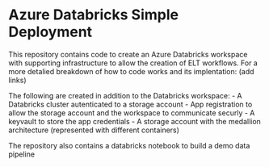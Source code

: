 # Azure Databricks Simple Deployment

This repository contains code to create an Azure Databricks workspace with supporting infrastructure to allow the creation of ELT workflows. For a more detalied breakdown of how to code works and its implentation: (add links)

The following are created in addition to the Databricks workspace:
    - A Databricks cluster autenticated to a storage account
    - App registration to allow the storage account and the workspace to communicate securly 
    - A keyvault to store the app credentials
    - A storage account with the medallion architecture (represented with different containers)

The repository also contains a databricks notebook to build a demo data pipeline 


